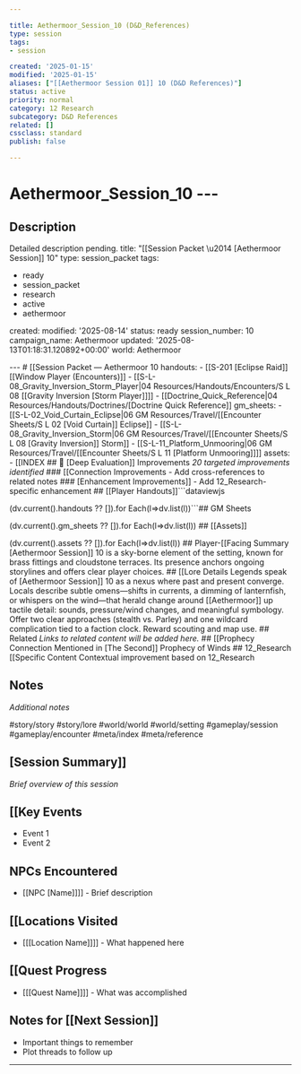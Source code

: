 ```yaml
---

title: Aethermoor_Session_10 (D&D_References)
type: session
tags:
- session

created: '2025-01-15'
modified: '2025-01-15'
aliases: ["[[Aethermoor Session 01]] 10 (D&D References)"]
status: active
priority: normal
category: 12 Research
subcategory: D&D References
related: []
cssclass: standard
publish: false

---
```


 # Aethermoor_Session_10 ---

## Description

Detailed description pending.
title: "[[Session Packet \u2014 [Aethermoor Session]] 10"
type: session_packet
tags:
- ready
- session_packet
- research
- active
- aethermoor

created: modified: '2025-08-14'
status: ready
session_number: 10
campaign_name: Aethermoor
updated: '2025-08-13T01:18:31.120892+00:00'
world: Aethermoor

--- # [[Session Packet — Aethermoor 10 handouts: - [[S-201 [Eclipse Raid]] [[Window Player (Encounters)]] - [[S-L-08_Gravity_Inversion_Storm_Player|04 Resources/Handouts/Encounters/S L 08 [[Gravity Inversion [Storm Player]]]] - [[Doctrine_Quick_Reference|04 Resources/Handouts/Doctrines/[Doctrine Quick Reference]] gm_sheets: - [[S-L-02_Void_Curtain_Eclipse|06 GM Resources/Travel/[[Encounter Sheets/S L 02 [Void Curtain]] Eclipse]] - [[S-L-08_Gravity_Inversion_Storm|06 GM Resources/Travel/[[Encounter Sheets/S L 08 [Gravity Inversion]] Storm]] - [[S-L-11_Platform_Unmooring|06 GM Resources/Travel/[[Encounter Sheets/S L 11 [Platform Unmooring]]]] assets: - [[INDEX ## 🔧 [Deep Evaluation]] Improvements *20 targeted improvements identified* ### [[Connection Improvements - Add cross-references to related notes ### [Enhancement Improvements]] - Add 12_Research-specific enhancement ## [[Player Handouts]]```dataviewjs

(dv.current().handouts ?? []).for Each(l=>dv.list(l))```## GM Sheets

(dv.current().gm_sheets ?? []).for Each(l=>dv.list(l)) ## [[Assets]]

(dv.current().assets ?? []).for Each(l=>dv.list(l)) ## Player-[[Facing Summary [Aethermoor Session]] 10 is a sky-borne element of the setting, known for brass fittings and cloudstone terraces. Its presence anchors ongoing storylines and offers clear player choices. ## [[Lore Details Legends speak of [Aethermoor Session]] 10 as a nexus where past and present converge. Locals describe subtle omens—shifts in currents, a dimming of lanternfish, or whispers on the wind—that herald change around [[Aethermoor]] up tactile detail: sounds, pressure/wind changes, and meaningful symbology. Offer two clear approaches (stealth vs. Parley) and one wildcard complication tied to a faction clock. Reward scouting and map use. ## Related *Links to related content will be added here.* ## [[Prophecy Connection Mentioned in [The Second]] Prophecy of Winds ## 12_Research [[Specific Content Contextual improvement based on 12_Research

## Notes

*Additional notes*

#story/story
#story/lore
#world/world
#world/setting
#gameplay/session
#gameplay/encounter
#meta/index
#meta/reference
## [Session Summary]]
*Brief overview of this session*

## [[Key Events
- Event 1
- Event 2

## NPCs Encountered
- [[NPC [Name]]]] - Brief description

## [[Locations Visited
- [[[Location Name]]]] - What happened here

## [[Quest Progress
- [[[Quest Name]]]] - What was accomplished

## Notes for [[Next Session]]
- Important things to remember
- Plot threads to follow up

---
